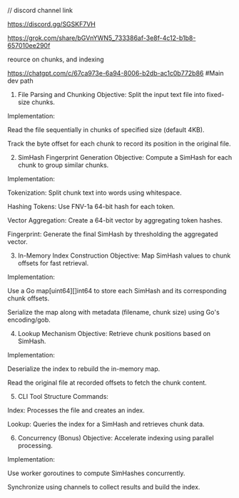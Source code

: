 // discord channel link

https://discord.gg/SGSKF7VH

https://grok.com/share/bGVnYWN5_733386af-3e8f-4c12-b1b8-657010ee290f



reource  on chunks, and indexing

https://chatgpt.com/c/67ca973e-6a94-8006-b2db-ac1c0b772b86
#Main dev path

1. File Parsing and Chunking
Objective: Split the input text file into fixed-size chunks.

Implementation:

Read the file sequentially in chunks of specified size (default 4KB).

Track the byte offset for each chunk to record its position in the original file.

2. SimHash Fingerprint Generation
Objective: Compute a SimHash for each chunk to group similar chunks.

Implementation:

Tokenization: Split chunk text into words using whitespace.

Hashing Tokens: Use FNV-1a 64-bit hash for each token.

Vector Aggregation: Create a 64-bit vector by aggregating token hashes.

Fingerprint: Generate the final SimHash by thresholding the aggregated vector.

3. In-Memory Index Construction
Objective: Map SimHash values to chunk offsets for fast retrieval.

Implementation:

Use a Go map[uint64][]int64 to store each SimHash and its corresponding chunk offsets.

Serialize the map along with metadata (filename, chunk size) using Go's encoding/gob.

4. Lookup Mechanism
Objective: Retrieve chunk positions based on SimHash.

Implementation:

Deserialize the index to rebuild the in-memory map.

Read the original file at recorded offsets to fetch the chunk content.

5. CLI Tool Structure
Commands:

Index: Processes the file and creates an index.

Lookup: Queries the index for a SimHash and retrieves chunk data.

6. Concurrency (Bonus)
Objective: Accelerate indexing using parallel processing.

Implementation:

Use worker goroutines to compute SimHashes concurrently.

Synchronize using channels to collect results and build the index.

